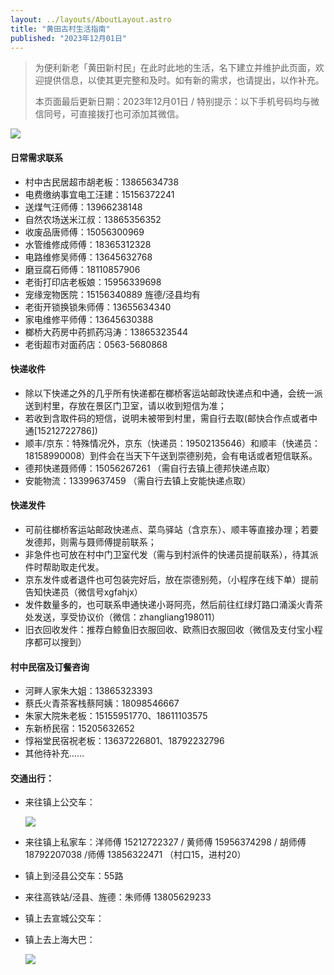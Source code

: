 ```yaml
---
layout: ../layouts/AboutLayout.astro
title: "黄田古村生活指南"
published: "2023年12月01日"
---
```

> 为便利新老「黄田新村民」在此时此地的生活，名下建立并维护此页面，欢迎提供信息，以使其更完整和及时。如有新的需求，也请提出，以作补充。
>
> 本页面最后更新日期：2023年12月01日 / 特别提示：以下手机号码均与微信同号，可直接拨打也可添加其微信。

![](/assets/huangtian.jpg)

#### 日常需求联系

+   村中古民居超市胡老板：13865634738
+   电费缴纳事宜电工汪建：15156372241
+   送煤气汪师傅：13966238148
+   自然农场送米江叔：13865356352
+   收废品唐师傅：15056300969
+   水管维修成师傅：18365312328
+   电路维修吴师傅：13645632768
+   磨豆腐石师傅：18110857906
+   老街打印店老板娘：15956339698
+   宠缘宠物医院：15156340889 旌德/泾县均有
+   老街开锁换锁朱师傅：13655634340
+   家电维修平师傅：13645630388
+   榔桥大药房中药抓药冯涛：13865323544
+   老街超市对面药店：0563-5680868

#### 快递收件

+   除以下快递之外的几乎所有快递都在榔桥客运站邮政快递点和中通，会统一派送到村里，存放在景区门卫室，请以收到短信为准；
+   若收到含取件码的短信，说明未被带到村里，需自行去取(邮快合作点或者中通\[15212722786\])
+   顺丰/京东：特殊情况外，京东（快递员：19502135646）和顺丰（快递员：18158990008）到件会在当天下午送到崇德别苑，会有电话或者短信联系。
+   德邦快递聂师傅：15056267261 （需自行去镇上德邦快递点取）
+   安能物流：13399637459 （需自行去镇上安能快递点取）

#### 快递发件

+   可前往榔桥客运站邮政快递点、菜鸟驿站（含京东）、顺丰等直接办理；若要发德邦，则需与聂师傅提前联系；
+   非急件也可放在村中门卫室代发（需与到村派件的快递员提前联系），待其派件时帮助取走代发。
+   京东发件或者退件也可包装完好后，放在崇德别苑，（小程序在线下单）提前告知快递员（微信号xgfahjx）
+   发件数量多的，也可联系申通快递小哥阿亮，然后前往红绿灯路口涌溪火青茶处发送，享受协议价（微信：zhangliang198011）
+   旧衣回收发件：推荐白鲸鱼旧衣服回收、欧燕旧衣服回收（微信及支付宝小程序都可以搜到）

#### 村中民宿及订餐咨询

+   河畔人家朱大姐：13865323393
+   蔡氏火青茶客栈蔡阿姨：18098546667
+   朱家大院朱老板：15155951770、18611103575
+   东新桥民宿：15205632652
+   惇裕堂民宿祝老板：13637226801、18792232796
+   其他待补充……

#### 交通出行：

+   来往镇上公交车：

    ![](/assets/gongjiao.jpeg)


+   来往镇上私家车：洋师傅 15212722327 / 黄师傅 15956374298 / 胡师傅 18792207038 /师傅 13856322471 （村口15，进村20）
+   镇上到泾县公交车：55路
+   来往高铁站/泾县、旌德：朱师傅 13805629233
+   镇上去宣城公交车：
+   镇上去上海大巴：

    ![](/assets/shanghai.jpg)
